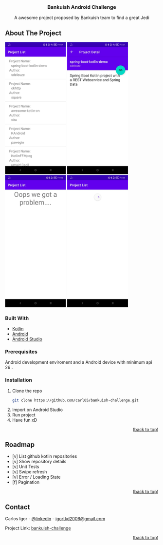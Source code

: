 <div id="top"></div>




<!-- PROJECT LOGO -->
<br />
<div align="center">

<h3 align="center">Bankuish Android Challenge</h3>

  <p align="center">
    A awesome project proposed by Bankuish team to find a great Jedi
  </p>
</div>



<!-- ABOUT THE PROJECT -->
## About The Project


<img src="https://github.com/carl05/bankuish-challenge/blob/developer/images/list.jpeg" width="200">
<img src="https://github.com/carl05/bankuish-challenge/blob/developer/images/detail.jpeg" width="200">
<img src="https://github.com/carl05/bankuish-challenge/blob/developer/images/error.jpeg" width="200">
<img src="https://github.com/carl05/bankuish-challenge/blob/developer/images/loading.jpeg" width="200">


### Built With

* [Kotlin](https://nextjs.org/)
* [Android](https://reactjs.org/)
* [Android Studio](https://vuejs.org/)



### Prerequisites

Android development enviroment and a Android device with minimum api 26 .

### Installation

1. Clone the repo
   ```sh
   git clone https://github.com/carl05/bankuish-challenge.git
   ```
2. Import on Android Studio
3. Run project
4. Have fun xD

<p align="right">(<a href="#top">back to top</a>)</p>


<!-- ROADMAP -->
## Roadmap

- [v] List github kotlin repositories
- [v] Show repository details
- [v] Unit Tests
- [v] Swipe refresh
- [v] Error / Loading State
- [f] Pagination


<p align="right">(<a href="#top">back to top</a>)</p>



<!-- CONTACT -->
## Contact

Carlos Igor - [@linkedin](https://www.linkedin.com/in/carlos-igor-leite-c-da-silva-0948a652/) - igortkd2006@gmail.com

Project Link: [bankuish-challenge](https://github.com/carl05/bankuish-challenge)

<p align="right">(<a href="#top">back to top</a>)</p>

<!-- MARKDOWN LINKS & IMAGES -->
<!-- https://www.markdownguide.org/basic-syntax/#reference-style-links -->

